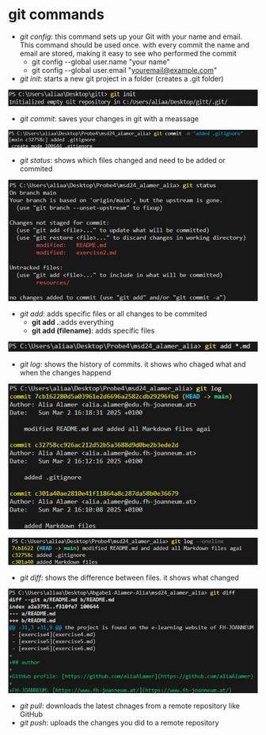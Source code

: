 # git commands

- _git config_: this command sets up your Git with your name and email.
This command should be used once. with every commit the name and email are stored, making it easy to see who performed the commit
  - git config --global user.name "your name"
  - git config --global user.email "<youremail@example.com>"
- _git init_: starts a new git project in a folder (creates a .git folder)

![git init](resources/images/ex2_1.png)

- _git commit_: saves your changes in git with a meassage

![git commit](resources/images/ex2_2.png)

- _git status_: shows which files changed and need to be added or commited

![git status](resources/images/ex2_3.png)

- _git add_: adds specific files or all changes to be commited
  - **git add .**:adds everything
  - **git add (filename)**: adds specific files

![git add](resources/images/ex2_4.png)

- _git log_: shows the history of commits. it shows who chaged what and when the changes happend

![git log](resources/images/ex2_5.png)

![git log2](resources/images/ex2_6.png)

- _git diff_: shows the difference between files. it shows what changed

![git diff](resources/images/ex2_7.png)

- _git pull_: downloads the latest chnages from a remote repository like GitHub
- _git push_: uploads the changes you did to a remote repository
